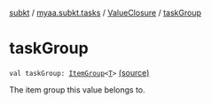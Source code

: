 [subkt](../../index.md) / [myaa.subkt.tasks](../index.md) / [ValueClosure](index.md) / [taskGroup](./task-group.md)

# taskGroup

`val taskGroup: `[`ItemGroup`](../-item-group/index.md)`<`[`T`](-closure-context/index.md#T)`>` [(source)](https://github.com/Myaamori/SubKt/blob/0.1.8/src/main/kotlin/myaa/subkt/tasks/tasks.kt#L434)

The item group this value belongs to.


